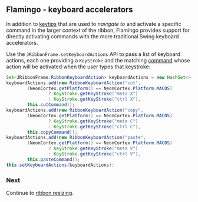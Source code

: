 ## Flamingo - keyboard accelerators

In addition to [keytips](RibbonKeytips.md) that are used to *navigate to* and activate a specific command in the larger context of the ribbon, Flamingo provides support for directly activating commands with the more traditional Swing keyboard accelerators.

Use the `JRibbonFrame.setKeyboardActions` API to pass a list of keyboard actions, each one providing a `KeyStroke` and the matching [command](Command.md) whose action will be activated when the user types that keystroke:

```java
Set<JRibbonFrame.RibbonKeyboardAction> keyboardActions = new HashSet<>();
keyboardActions.add(new RibbonKeyboardAction("cut",
        (NeonCortex.getPlatform() == NeonCortex.Platform.MACOS)
                ? KeyStroke.getKeyStroke("meta X")
                : KeyStroke.getKeyStroke("ctrl X"),
        this.cutCommand));
keyboardActions.add(new RibbonKeyboardAction("copy",
        (NeonCortex.getPlatform() == NeonCortex.Platform.MACOS)
                ? KeyStroke.getKeyStroke("meta C")
                : KeyStroke.getKeyStroke("ctrl C"),
        this.copyCommand));
keyboardActions.add(new RibbonKeyboardAction("paste",
        (NeonCortex.getPlatform() == NeonCortex.Platform.MACOS)
                ? KeyStroke.getKeyStroke("meta V")
                : KeyStroke.getKeyStroke("ctrl V"),
        this.pasteCommand));
this.setKeyboardActions(keyboardActions);
```

### Next

Continue to [ribbon resizing](RibbonResizing.md).

